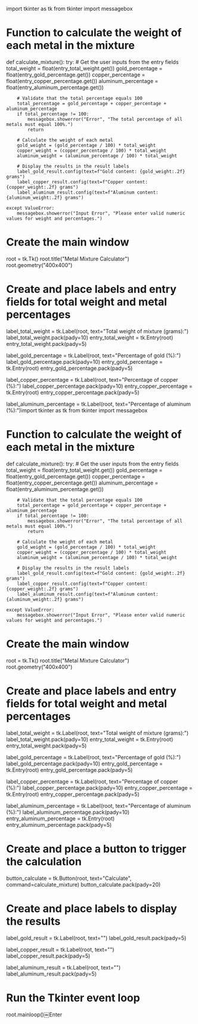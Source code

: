 import tkinter as tk
from tkinter import messagebox

# Function to calculate the weight of each metal in the mixture
def calculate_mixture():
    try:
        # Get the user inputs from the entry fields
        total_weight = float(entry_total_weight.get())
        gold_percentage = float(entry_gold_percentage.get())
        copper_percentage = float(entry_copper_percentage.get())
        aluminum_percentage = float(entry_aluminum_percentage.get())

        # Validate that the total percentage equals 100
        total_percentage = gold_percentage + copper_percentage + aluminum_percentage
        if total_percentage != 100:
            messagebox.showerror("Error", "The total percentage of all metals must equal 100%.")
            return
        
        # Calculate the weight of each metal
        gold_weight = (gold_percentage / 100) * total_weight
        copper_weight = (copper_percentage / 100) * total_weight
        aluminum_weight = (aluminum_percentage / 100) * total_weight

        # Display the results in the result labels
        label_gold_result.config(text=f"Gold content: {gold_weight:.2f} grams")
        label_copper_result.config(text=f"Copper content: {copper_weight:.2f} grams")
        label_aluminum_result.config(text=f"Aluminum content: {aluminum_weight:.2f} grams")
    
    except ValueError:
        messagebox.showerror("Input Error", "Please enter valid numeric values for weight and percentages.")

# Create the main window
root = tk.Tk()
root.title("Metal Mixture Calculator")
root.geometry("400x400")

# Create and place labels and entry fields for total weight and metal percentages
label_total_weight = tk.Label(root, text="Total weight of mixture (grams):")
label_total_weight.pack(pady=10)
entry_total_weight = tk.Entry(root)
entry_total_weight.pack(pady=5)

label_gold_percentage = tk.Label(root, text="Percentage of gold (%):")
label_gold_percentage.pack(pady=10)
entry_gold_percentage = tk.Entry(root)
entry_gold_percentage.pack(pady=5)

label_copper_percentage = tk.Label(root, text="Percentage of copper (%):")
label_copper_percentage.pack(pady=10)
entry_copper_percentage = tk.Entry(root)
entry_copper_percentage.pack(pady=5)

label_aluminum_percentage = tk.Label(root, text="Percentage of aluminum (%):")import tkinter as tk
from tkinter import messagebox

# Function to calculate the weight of each metal in the mixture
def calculate_mixture():
    try:
        # Get the user inputs from the entry fields
        total_weight = float(entry_total_weight.get())
        gold_percentage = float(entry_gold_percentage.get())
        copper_percentage = float(entry_copper_percentage.get())
        aluminum_percentage = float(entry_aluminum_percentage.get())

        # Validate that the total percentage equals 100
        total_percentage = gold_percentage + copper_percentage + aluminum_percentage
        if total_percentage != 100:
            messagebox.showerror("Error", "The total percentage of all metals must equal 100%.")
            return
        
        # Calculate the weight of each metal
        gold_weight = (gold_percentage / 100) * total_weight
        copper_weight = (copper_percentage / 100) * total_weight
        aluminum_weight = (aluminum_percentage / 100) * total_weight

        # Display the results in the result labels
        label_gold_result.config(text=f"Gold content: {gold_weight:.2f} grams")
        label_copper_result.config(text=f"Copper content: {copper_weight:.2f} grams")
        label_aluminum_result.config(text=f"Aluminum content: {aluminum_weight:.2f} grams")
    
    except ValueError:
        messagebox.showerror("Input Error", "Please enter valid numeric values for weight and percentages.")

# Create the main window
root = tk.Tk()
root.title("Metal Mixture Calculator")
root.geometry("400x400")

# Create and place labels and entry fields for total weight and metal percentages
label_total_weight = tk.Label(root, text="Total weight of mixture (grams):")
label_total_weight.pack(pady=10)
entry_total_weight = tk.Entry(root)
entry_total_weight.pack(pady=5)

label_gold_percentage = tk.Label(root, text="Percentage of gold (%):")
label_gold_percentage.pack(pady=10)
entry_gold_percentage = tk.Entry(root)
entry_gold_percentage.pack(pady=5)

label_copper_percentage = tk.Label(root, text="Percentage of copper (%):")
label_copper_percentage.pack(pady=10)
entry_copper_percentage = tk.Entry(root)
entry_copper_percentage.pack(pady=5)

label_aluminum_percentage = tk.Label(root, text="Percentage of aluminum (%):")
label_aluminum_percentage.pack(pady=10)
entry_aluminum_percentage = tk.Entry(root)
entry_aluminum_percentage.pack(pady=5)

# Create and place a button to trigger the calculation
button_calculate = tk.Button(root, text="Calculate", command=calculate_mixture)
button_calculate.pack(pady=20)

# Create and place labels to display the results
label_gold_result = tk.Label(root, text="")
label_gold_result.pack(pady=5)

label_copper_result = tk.Label(root, text="")
label_copper_result.pack(pady=5)

label_aluminum_result = tk.Label(root, text="")
label_aluminum_result.pack(pady=5)

# Run the Tkinter event loop
root.mainloop()￼Enter
